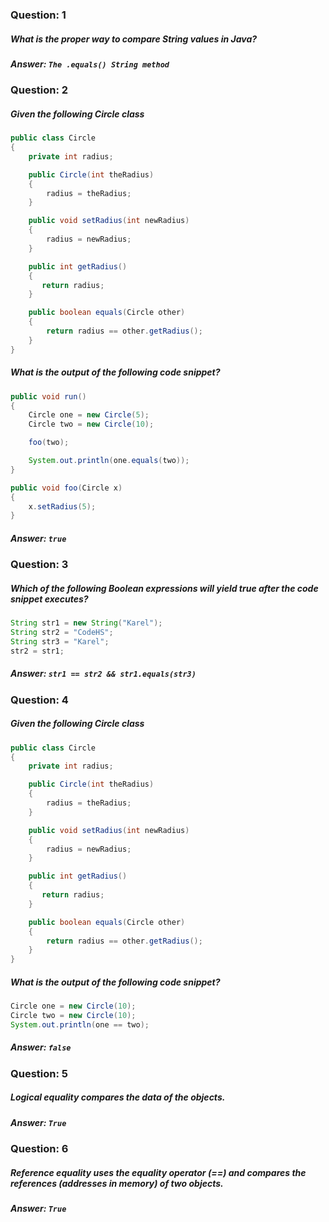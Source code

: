 ### Question: 1
##### What is the proper way to compare String values in Java?

##### Answer: `The .equals() String method`

### Question: 2
##### Given the following Circle class
```java
public class Circle
{
    private int radius;

    public Circle(int theRadius)
    {
        radius = theRadius;
    }

    public void setRadius(int newRadius)
    {
        radius = newRadius;
    }

    public int getRadius()
    {
       return radius;
    }

    public boolean equals(Circle other)
    {
        return radius == other.getRadius();
    }
}
```
##### What is the output of the following code snippet?
```java
public void run()
{
    Circle one = new Circle(5);
    Circle two = new Circle(10);

    foo(two);

    System.out.println(one.equals(two));
}

public void foo(Circle x)
{
    x.setRadius(5);
}
```

##### Answer: `true`

### Question: 3
##### Which of the following Boolean expressions will yield true after the code snippet executes?
```java
String str1 = new String("Karel");
String str2 = "CodeHS";
String str3 = "Karel";
str2 = str1;
```

##### Answer: `str1 == str2 && str1.equals(str3)`

### Question: 4
##### Given the following Circle class
```java
public class Circle
{
    private int radius;

    public Circle(int theRadius)
    {
        radius = theRadius;
    }

    public void setRadius(int newRadius)
    {
        radius = newRadius;
    }

    public int getRadius()
    {
       return radius;
    }

    public boolean equals(Circle other)
    {
        return radius == other.getRadius();
    }
}
```
##### What is the output of the following code snippet?
```java
Circle one = new Circle(10);
Circle two = new Circle(10);
System.out.println(one == two);
```

##### Answer: `false`

### Question: 5
##### Logical equality compares the data of the objects.

##### Answer: `True`

### Question: 6
##### Reference equality uses the equality operator (==) and compares the references (addresses in memory) of two objects.

##### Answer: `True`